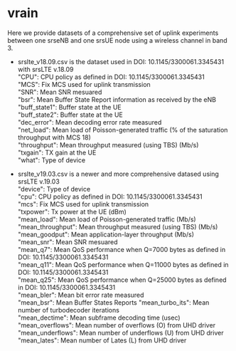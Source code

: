 # vrain

Here we provide datasets of a comprehensive set of uplink experiments between one srseNB and one srsUE node using a wireless channel in band 3.  

- srslte_v18.09.csv is the dataset used in DOI: 10.1145/3300061.3345431 with srsLTE v.18.09  
"CPU": CPU policy as defined in DOI: 10.1145/3300061.3345431  
"MCS": Fix MCS used for uplink transmission  
"SNR": Mean SNR mesuared  
"bsr": Mean Buffer State Report information as received by the eNB  
"buff_state1": Buffer state at the UE  
"buff_state2": Buffer state at the UE  
"dec_error": Mean decoding error rate measured  
"net_load": Mean load of Poisson-generated traffic (% of the saturation throughput with MCS 18)  
"throughput": Mean throughput measured (using TBS) (Mb/s)  
"txgain": TX gain at the UE  
"what": Type of device  


- srslte_v19.03.csv is a newer and more comprehensive datased using srsLTE v.19.03  
"device": Type of device  
"cpu": CPU policy as defined in DOI: 10.1145/3300061.3345431  
"mcs": Fix MCS used for uplink transmission  
"txpower": Tx power at the UE (dBm)  
"mean_load": Mean load of Poisson-generated traffic (Mb/s)  
"mean_throughput": Mean throughput measured (using TBS) (Mb/s)  
"mean_goodput": Mean application-layer throughput (Mb/s)  
"mean_snr": Mean SNR mesuared  
"mean_q7": Mean QoS performance when Q=7000 bytes as defined in DOI: 10.1145/3300061.3345431  
"mean_q11": Mean QoS performance when Q=11000 bytes as defined in DOI: 10.1145/3300061.3345431  
"mean_q25": Mean QoS performance when Q=25000 bytes as defined in DOI: 10.1145/3300061.3345431  
"mean_bler": Mean bit error rate measured  
"mean_bsr": Mean Buffer States Reports
"mean_turbo_its": Mean number of turbodecoder iterations  
"mean_dectime": Mean subframe decoding time (usec)  
"mean_overflows": Mean number of overflows (O) from UHD driver  
"mean_underflows": Mean number of underflows (U) from UHD driver  
"mean_lates": Mean number of Lates (L) from UHD driver  


